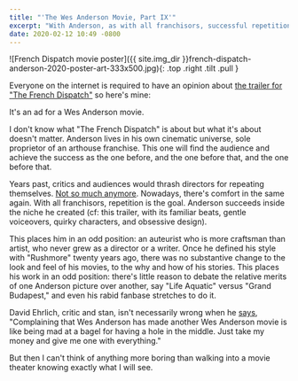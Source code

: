 ```yaml
---
title: "'The Wes Anderson Movie, Part IX'"
excerpt: "With Anderson, as with all franchisors, successful repetition is the goal."
date: 2020-02-12 10:49 -0800
---
```

![French Dispatch movie poster]({{ site.img_dir }}french-dispatch-anderson-2020-poster-art-333x500.jpg){: .top .right .tilt .pull }

Everyone on the internet is required to have an opinion about [the trailer for "The French Dispatch"](https://www.youtube.com/watch?v=TcPk2p0Zaw4) so here's mine:

It's an ad for a Wes Anderson movie.

I don't know what "The French Dispatch" is about but what it's about doesn't matter. Anderson lives in his own cinematic universe, sole proprietor of an arthouse franchise. This one will find the audience and achieve the success as the one before, and the one before that, and the one before that.

Years past, critics and audiences would thrash directors for repeating themselves. [Not so much anymore](https://twitter.com/davidehrlich/status/1227660182555123713). Nowadays, there's comfort in the same again. With all franchisors, repetition is the goal. Anderson succeeds inside the niche he created (cf: this trailer, with its familiar beats, gentle voiceovers, quirky characters, and obsessive design).

This places him in an odd position: an auteurist who is more craftsman than artist, who never grew as a director or a writer. Once he defined his style with "Rushmore" twenty years ago, there was no substantive change to the look and feel of his movies, to the why and how of his stories. This places his work in an odd position: there's little reason to debate the relative merits of one Anderson picture over another, say "Life Aquatic" versus "Grand Budapest," and even his rabid fanbase stretches to do it.

David Ehrlich, critic and stan, isn't necessarily wrong when he [says](https://twitter.com/davidehrlich/status/1227660182555123713), "Complaining that Wes Anderson has made another Wes Anderson movie is like being mad at a bagel for having a hole in the middle. Just take my money and give me one with everything."

But then I can't think of anything more boring than walking into a movie theater knowing exactly what I will see.
